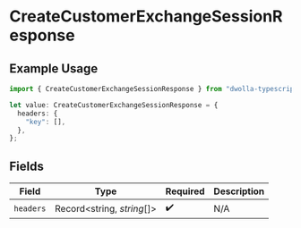 # CreateCustomerExchangeSessionResponse

## Example Usage

```typescript
import { CreateCustomerExchangeSessionResponse } from "dwolla-typescript/models/operations";

let value: CreateCustomerExchangeSessionResponse = {
  headers: {
    "key": [],
  },
};
```

## Fields

| Field                      | Type                       | Required                   | Description                |
| -------------------------- | -------------------------- | -------------------------- | -------------------------- |
| `headers`                  | Record<string, *string*[]> | :heavy_check_mark:         | N/A                        |